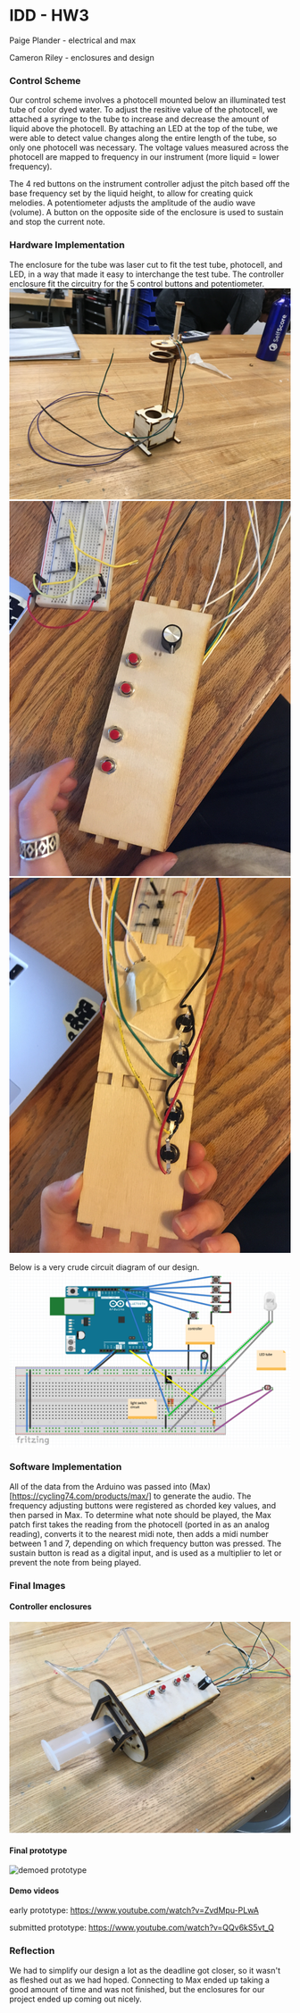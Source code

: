 # IDD - HW3
Paige Plander - electrical and max

Cameron Riley - enclosures and design

### Control Scheme 
Our control scheme involves a photocell mounted below an illuminated test tube of color dyed water. To adjust the resitive value of the photocell, we attached a syringe to the tube to increase and decrease the amount of liquid above the photocell. By attaching an LED at the top of the tube, we were able to detect value changes along the entire length of the tube, so only one photocell was necessary. The voltage values measured across the photocell are mapped to frequency in our instrument (more liquid = lower frequency). 

The 4 red buttons on the instrument controller adjust the pitch based off the base frequency set by the liquid height, to allow for creating quick melodies. A potentiometer adjusts the amplitude of the audio wave (volume). A button on the opposite side of the enclosure is used to sustain and stop the current note. 


### Hardware Implementation
The enclosure for the tube was laser cut to fit the test tube, photocell, and LED, in a way that made it easy to interchange the test tube. The controller enclosure fit the circuitry for the 5 control buttons and potentiometer. 
![hardware enclosure 1](images/proto1.JPG)
![hardware enclosure 1](images/proto2.JPG)
![hardware enclosure 1](images/proto3.JPG)

Below is a very crude circuit diagram of our design.
![circuit image](images/circuit.png)

### Software Implementation
All of the data from the Arduino was passed into (Max)[https://cycling74.com/products/max/] to generate the audio. The frequency adjusting buttons were registered as chorded key values, and then parsed in Max. To determine what note should be played, the Max patch first takes the reading from the photocell (ported in as an analog reading), converts it to the nearest midi note, then adds a midi number between 1 and 7, depending on which frequency button was pressed. The sustain button is read as a digital input, and is used as a multiplier to let or prevent the note from being played. 

### Final Images
#### Controller enclosures
![controller enclosure](images/final_controller_enclosure.JPG)

#### Final prototype
![demoed prototype](images/final_image.png)

#### Demo videos
early prototype: https://www.youtube.com/watch?v=ZvdMpu-PLwA

submitted prototype: https://www.youtube.com/watch?v=QQv6kS5vt_Q

### Reflection
We had to simplify our design a lot as the deadline got closer, so it wasn't as fleshed out as we had hoped. Connecting to Max ended up taking a good amount of time and was not finished, but the enclosures for our project ended up coming out nicely. 
